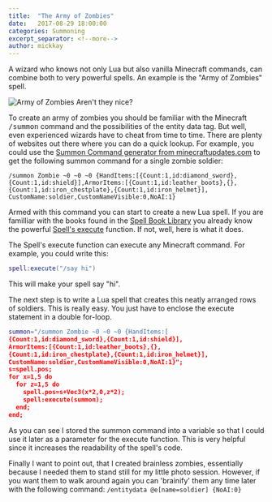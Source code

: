 ```yaml
---
title:  "The Army of Zombies"
date:   2017-08-29 18:00:00
categories: Summoning
excerpt_separator: <!--more-->
author: mickkay
---
```


A wizard who knows not only Lua but also vanilla Minecraft commands, can combine
both to very powerful spells. An example is the "Army of Zombies" spell.
<!--more-->

![Army of Zombies](/images/army-of-zombies.jpg)
Aren't they nice?

To create an army of zombies you should be familiar with the Minecraft
<tt>/summon</tt> command and the possibilities of the entity data tag.
But well, even experienced wizards have to cheat from time to time.
There are plenty of websites out there where you can do a quick lookup.
For example, you could use the [Summon Command generator from minecraftupdates.com](http://www.minecraftupdates.com/summon-command)
to get the following summon command for a single zombie soldier:
```
/summon Zombie ~0 ~0 ~0 {HandItems:[{Count:1,id:diamond_sword},
{Count:1,id:shield}],ArmorItems:[{Count:1,id:leather_boots},{},
{Count:1,id:iron_chestplate},{Count:1,id:iron_helmet}],
CustomName:soldier,CustomNameVisible:0,NoAI:1}
```

Armed with this command you can start to create a new Lua spell.
If you are familliar with the books found in the [Spell Book Library](/spellbooklibrary)
you already know the powerful [Spell's execute](/modules/Spell/#execute) function.
If not, well, here is what it does.

The Spell's execute function can execute any Minecraft command.
For example, you could write this:
```lua
spell:execute("/say hi")
```
This will make your spell say "hi".

The next step is to write a Lua spell that creates this neatly arranged
rows of soldiers.
This is really easy.
You just have to enclose the execute statement in a double for-loop.

```lua
summon="/summon Zombie ~0 ~0 ~0 {HandItems:[
{Count:1,id:diamond_sword},{Count:1,id:shield}],
ArmorItems:[{Count:1,id:leather_boots},{},
{Count:1,id:iron_chestplate},{Count:1,id:iron_helmet}],
CustomName:soldier,CustomNameVisible:0,NoAI:1}";
s=spell.pos;
for x=1,5 do
  for z=1,5 do
    spell.pos=s+Vec3(x*2,0,z*2);
    spell:execute(summon);
  end;
end;
```
As you can see I stored the summon command into a variable so that I could use
it later as a parameter for the execute function.
This is very helpful since it increases the readability of the spell's code.

Finally I want to point out, that I created brainless zombies, essentially because I
needed them to stand still for my little photo session.
However, if you want them to walk around again you can 'brainify' them any time later with the following command:
```/entitydata @e[name=soldier] {NoAI:0}```

